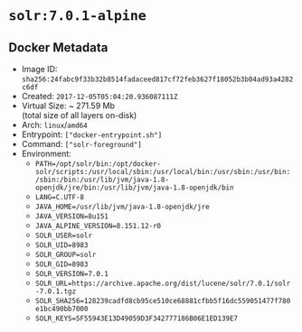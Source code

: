 # `solr:7.0.1-alpine`

## Docker Metadata

- Image ID: `sha256:24fabc9f33b32b8514fadaceed817cf72feb3627f18052b3b04ad93a4282c6df`
- Created: `2017-12-05T05:04:20.936087111Z`
- Virtual Size: ~ 271.59 Mb  
  (total size of all layers on-disk)
- Arch: `linux`/`amd64`
- Entrypoint: `["docker-entrypoint.sh"]`
- Command: `["solr-foreground"]`
- Environment:
  - `PATH=/opt/solr/bin:/opt/docker-solr/scripts:/usr/local/sbin:/usr/local/bin:/usr/sbin:/usr/bin:/sbin:/bin:/usr/lib/jvm/java-1.8-openjdk/jre/bin:/usr/lib/jvm/java-1.8-openjdk/bin`
  - `LANG=C.UTF-8`
  - `JAVA_HOME=/usr/lib/jvm/java-1.8-openjdk/jre`
  - `JAVA_VERSION=8u151`
  - `JAVA_ALPINE_VERSION=8.151.12-r0`
  - `SOLR_USER=solr`
  - `SOLR_UID=8983`
  - `SOLR_GROUP=solr`
  - `SOLR_GID=8983`
  - `SOLR_VERSION=7.0.1`
  - `SOLR_URL=https://archive.apache.org/dist/lucene/solr/7.0.1/solr-7.0.1.tgz`
  - `SOLR_SHA256=128239cadfd8cb95ce510ce68881cfbb5f16dc559051477f780e1bc490bb7000`
  - `SOLR_KEYS=5F55943E13D49059D3F342777186B06E1ED139E7`
